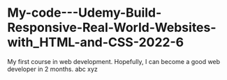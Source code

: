 # My-code---Udemy-Build-Responsive-Real-World-Websites-with_HTML-and-CSS-2022-6

My first course in web development. Hopefully, I can become a good web developer in 2 months.
abc xyz
